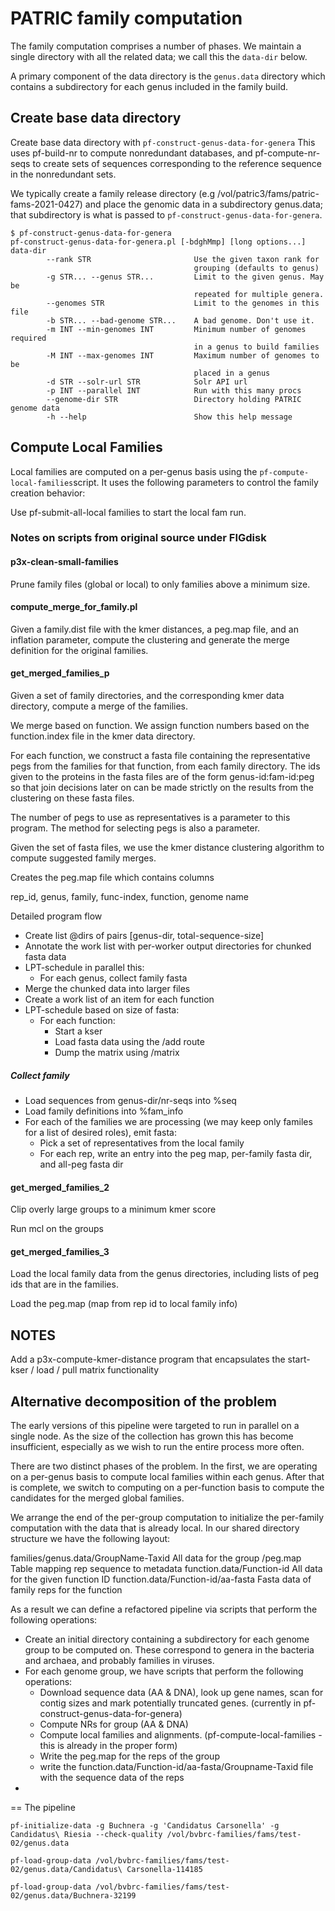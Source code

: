 # PATRIC family computation

The family computation comprises a number of phases. We maintain a single directory with all the related data; we call this the `data-dir` below. 

A primary component of the data directory is the `genus.data` directory which contains a subdirectory for each genus included in the family build.

## Create base data directory

Create base data directory with `pf-construct-genus-data-for-genera`
This uses pf-build-nr to compute nonredundant databases, and pf-compute-nr-seqs
to create sets of sequences corresponding to the reference sequence in the nonredundant
sets.

We typically create a family release directory (e.g /vol/patric3/fams/patric-fams-2021-0427) and place the genomic data in a subdirectory genus.data; that subdirectory is what is passed to `pf-construct-genus-data-for-genera`.

```
$ pf-construct-genus-data-for-genera
pf-construct-genus-data-for-genera.pl [-bdghMmp] [long options...] data-dir
        --rank STR                       Use the given taxon rank for
                                         grouping (defaults to genus)
        -g STR... --genus STR...         Limit to the given genus. May be
                                         repeated for multiple genera.
        --genomes STR                    Limit to the genomes in this file
        -b STR... --bad-genome STR...    A bad genome. Don't use it.
        -m INT --min-genomes INT         Minimum number of genomes required
                                         in a genus to build families
        -M INT --max-genomes INT         Maximum number of genomes to be
                                         placed in a genus
        -d STR --solr-url STR            Solr API url
        -p INT --parallel INT            Run with this many procs
        --genome-dir STR                 Directory holding PATRIC genome data
        -h --help                        Show this help message
```



## Compute Local Families

Local families are computed on a per-genus basis using the `pf-compute-local-families`script. It uses the following parameters to control the family creation behavior:

Use pf-submit-all-local families to start the local fam run.



### Notes on scripts from original source under FIGdisk

#### p3x-clean-small-families

Prune family files (global or local) to only families above a minimum size.

#### compute_merge_for_family.pl


Given a family.dist file with the kmer distances, a peg.map file,
and an inflation parameter, compute the clustering and generate
the merge definition for the original families.

#### get_merged_families_p

Given a set of family directories, and the corresponding kmer data directory,
compute a merge of the families.

We merge based on function. We assign function numbers based on the function.index
file in the kmer data directory.

For each function, we construct a fasta file containing the representative pegs
from the families for that function, from each family directory.
The ids given to the proteins in the fasta files are of the form
genus-id:fam-id:peg so that join decisions later on can be made strictly on
the results from the clustering on these fasta files.

The number of pegs to use as representatives is a parameter to this program.
The method for selecting pegs is also a parameter.

Given the set of fasta files, we use the kmer distance clustering algorithm to
compute suggested family merges.

Creates the peg.map file which contains columns

  rep_id, genus, family, func-index, function, genome name

Detailed program flow

 * Create list @dirs of pairs [genus-dir, total-sequence-size]
 * Annotate the work list with per-worker output directories for chunked fasta data
 * LPT-schedule in parallel this:
   * For each genus, collect family fasta
 * Merge the chunked data into larger files
 * Create a work list of an item for each function
 * LPT-schedule based on size of fasta:
    * For each function:
      * Start a kser
      * Load fasta data using the /add route
      * Dump the matrix using /matrix

##### Collect family 

  * Load sequences from genus-dir/nr-seqs into %seq
  * Load family definitions into %fam_info
  * For each of the families we are processing (we may keep only familes for a list of desired roles), emit fasta:
    * Pick a set of representatives from the local family
    * For each rep, write an entry into the peg map, per-family fasta dir, and all-peg fasta dir

#### get_merged_families_2

Clip overly large groups to a minimum kmer score

Run mcl on the groups

#### get_merged_families_3

Load the local family data from the genus directories, including lists of peg ids that are in the families.

Load the peg.map (map from rep id to local family info)


## NOTES

Add a p3x-compute-kmer-distance program that encapsulates the start-kser / load / pull matrix functionality

## Alternative decomposition of the problem

The early versions of this pipeline were targeted to run in parallel on a single node. As the size of the collection has grown this has become insufficient, especially as we wish to run the entire process more often.

There are two distinct phases of the problem. In the first, we are operating on a per-genus basis to compute local families within each genus. After that is complete, we switch to computing on a per-function basis to compute the candidates for the merged global families.

We arrange the end of the per-group computation to initialize the per-family computation with the data that is already local. In our shared directory structure we have the following layout:
 
 families/genus.data/GroupName-Taxid              All data for the group
                                    /peg.map      Table mapping rep sequence to metadata
          function.data/Function-id               All data for the given function ID          function.data/Function-id/aa-fasta      Fasta data of family reps for the function


As a result we can define a refactored pipeline via scripts that perform the following operations:

 * Create an initial directory containing a subdirectory for each genome group to be computed on. These correspond to genera in the bacteria and archaea, and probably families in viruses.
 * For each genome group, we have scripts that perform the following operations:
   * Download sequence data (AA & DNA), look up gene names, scan for contig sizes and mark potentially truncated genes. (currently in pf-construct-genus-data-for-genera)
   * Compute NRs for group (AA & DNA)
   * Compute local families and alignments. (pf-compute-local-families - this is already in the proper form)
   * Write the peg.map for the reps of the group
   * write the function.data/Function-id/aa-fasta/Groupname-Taxid file with the sequence data of the reps
 * 


== The pipeline

```
pf-initialize-data -g Buchnera -g 'Candidatus Carsonella' -g Candidatus\ Riesia --check-quality /vol/bvbrc-families/fams/test-02/genus.data

pf-load-group-data /vol/bvbrc-families/fams/test-02/genus.data/Candidatus\ Carsonella-114185

pf-load-group-data /vol/bvbrc-families/fams/test-02/genus.data/Buchnera-32199


```